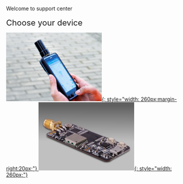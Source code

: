 <span class="markdown-body-normal-header">Welcome to support center
</span>
<br>
<br>
<span style="font-size:22px;padding:10px 0px 10px 0px;"> Choose your device </span>

 [![](images/d303-1.jpg "Multi-band Android RTK receiver"){: style="width: 260px;margin-right:20px;"} ](/d303-docs)
 [![](images/mini-evk-3.png "Multi-band RTK evaluation kit"){: style="width: 260px;"} ](/rtk-board)

 
<br><br>
